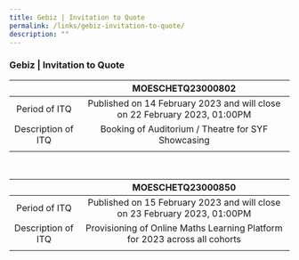 ```yaml
---
title: Gebiz | Invitation to Quote
permalink: /links/gebiz-invitation-to-quote/
description: ""
---
```

### Gebiz | Invitation to Quote

|   | MOESCHETQ23000802 |
|:---:|:---:|
| Period of ITQ | Published on 14 February 2023 and will close on 22 February 2023, 01:00PM |
| Description of ITQ | Booking of Auditorium / Theatre for SYF Showcasing |
|  |  |

<br>

|   | MOESCHETQ23000850 |
|:---:|:---:|
| Period of ITQ | Published on 15 February 2023 and will close on 23 February 2023, 01:00PM |
| Description of ITQ | Provisioning of Online Maths Learning Platform for 2023 across all cohorts |
|  |  |